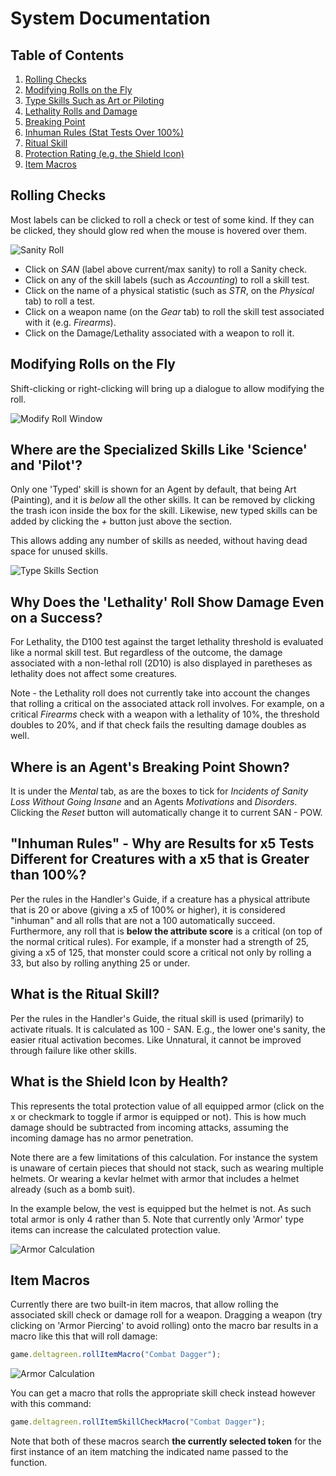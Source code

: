 # System Documentation

## Table of Contents

1. [Rolling Checks](#rolling-checks)
2. [Modifying Rolls on the Fly](#modifying-rolls)
3. [Type Skills Such as Art or Piloting](#type-skills)
4. [Lethality Rolls and Damage](#lethality)
5. [Breaking Point](#breaking-point)
6. [Inhuman Rules (Stat Tests Over 100%)](#inhuman-rules)
7. [Ritual Skill](#ritual-skill)
8. [Protection Rating (e.g. the Shield Icon)](#protection-rating-calculation)
9. [Item Macros](#item-macros)

<a name="rolling=checks"></a>

## Rolling Checks

Most labels can be clicked to roll a check or test of some kind. If they can be clicked, they should glow red when the mouse is hovered over them.

![Sanity Roll](./images/sanity_roll.webp)

- Click on _SAN_ (label above current/max sanity) to roll a Sanity check.
- Click on any of the skill labels (such as _Accounting_) to roll a skill test.
- Click on the name of a physical statistic (such as _STR_, on the _Physical_ tab) to roll a test.
- Click on a weapon name (on the _Gear_ tab) to roll the skill test associated with it (e.g. _Firearms_).
- Click on the Damage/Lethality associated with a weapon to roll it.

<a name="modifying-rolls"></a>

## Modifying Rolls on the Fly

Shift-clicking or right-clicking will bring up a dialogue to allow modifying the roll.

![Modify Roll Window](./images/modify_roll_dialogue.webp)

<a name="type-skills"></a>

## Where are the Specialized Skills Like 'Science' and 'Pilot'?

Only one 'Typed' skill is shown for an Agent by default, that being Art (Painting), and it is _below_ all the other skills. It can be removed by clicking the trash icon inside the box for the skill. Likewise, new typed skills can be added by clicking the _+_ button just above the section.

This allows adding any number of skills as needed, without having dead space for unused skills.

![Type Skills Section](./images/type_skill_example.webp)

<a name="lethality"></a>

## Why Does the 'Lethality' Roll Show Damage Even on a Success?

For Lethality, the D100 test against the target lethality threshold is evaluated like a normal skill test. But regardless of the outcome, the damage associated with a non-lethal roll (2D10) is also displayed in paretheses as lethality does not affect some creatures.

Note - the Lethality roll does not currently take into account the changes that rolling a critical on the associated attack roll involves. For example, on a critical _Firearms_ check with a weapon with a lethality of 10%, the threshold doubles to 20%, and if that check fails the resulting damage doubles as well.

<a name="breaking-point"></a>

## Where is an Agent's Breaking Point Shown?

It is under the _Mental_ tab, as are the boxes to tick for _Incidents of Sanity Loss Without Going Insane_ and an Agents _Motivations_ and _Disorders_. Clicking the _Reset_ button will automatically change it to current SAN - POW.

<a name="inhuman-rules"></a>

## "Inhuman Rules" - Why are Results for x5 Tests Different for Creatures with a x5 that is Greater than 100%?

Per the rules in the Handler's Guide, if a creature has a physical attribute that is 20 or above (giving a x5 of 100% or higher), it is considered "inhuman" and all rolls that are not a 100 automatically succeed. Furthermore, any roll that is **below the attribute score** is a critical (on top of the normal critical rules). For example, if a monster had a strength of 25, giving a x5 of 125, that monster could score a critical not only by rolling a 33, but also by rolling anything 25 or under.

<a name="ritual-skill"></a>

## What is the Ritual Skill?

Per the rules in the Handler's Guide, the ritual skill is used (primarily) to activate rituals. It is calculated as 100 - SAN. E.g., the lower one's sanity, the easier ritual activation becomes. Like Unnatural, it cannot be improved through failure like other skills.

<a name="protection-rating-calculation"></a>

## What is the Shield Icon by Health?

This represents the total protection value of all equipped armor (click on the x or checkmark to toggle if armor is equipped or not). This is how much damage should be subtracted from incoming attacks, assuming the incoming damage has no armor penetration.

Note there are a few limitations of this calculation. For instance the system is unaware of certain pieces that should not stack, such as wearing multiple helmets. Or wearing a kevlar helmet with armor that includes a helmet already (such as a bomb suit).

In the example below, the vest is equipped but the helmet is not. As such total armor is only 4 rather than 5. Note that currently only 'Armor' type items can increase the calculated protection value.

![Armor Calculation](./images/equipped_armor.webp)

<a name="item-macros"></a>

## Item Macros

Currently there are two built-in item macros, that allow rolling the associated skill check or damage roll for a weapon. Dragging a weapon (try clicking on 'Armor Piercing' to avoid rolling) onto the macro bar results in a macro like this that will roll damage:

```javascript
game.deltagreen.rollItemMacro("Combat Dagger");
```

![Armor Calculation](./images/item_damage_macro.webp)

You can get a macro that rolls the appropriate skill check instead however with this command:

```javascript
game.deltagreen.rollItemSkillCheckMacro("Combat Dagger");
```

Note that both of these macros search **the currently selected token** for the first instance of an item matching the indicated name passed to the function.

